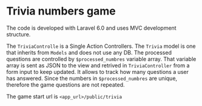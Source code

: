 # Trivia numbers game

The code is developed with Laravel 6.0 and uses MVC development structure.
 
The `TriviaControlle` is a Single Action Controllers. 
The `Trivia` model is one that inherits from `Models` and does not use any DB.
The processed questions are controlled by `$processed_numbres` variable array. That variable array is sent as JSON to the view and retrived in `TriviaController` from a form input to keep updated. It allows to track how many questions a user has answered.
Since the numbers in `$processed_numbres` are unique, therefore the game questions are not repeated. 

The game start url is `<app_url>/public/trivia`
